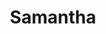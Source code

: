 ---
title: Samantha
naam: Samantha
image: /img/kapperamsterdamlirikakerastase_srcset-large.jpg
functie: "Junior-Stylist"
---